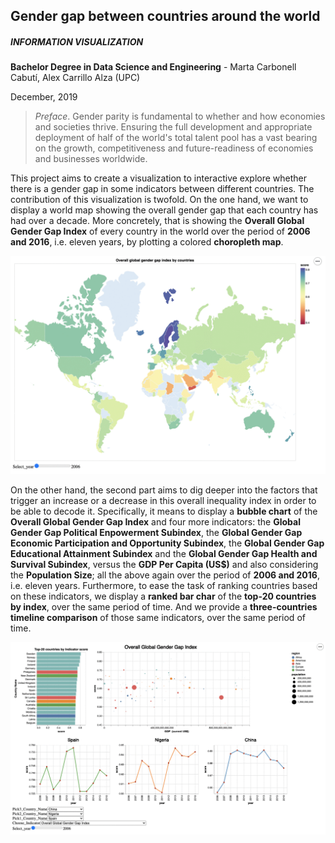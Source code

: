 ## Gender gap between countries around the world

##### INFORMATION VISUALIZATION

**Bachelor Degree in Data Science and Engineering** - Marta Carbonell Cabutí, Alex Carrillo Alza (UPC)

December, 2019



> *Preface*. Gender parity is fundamental to whether and how economies and societies thrive. Ensuring the full development and appropriate deployment of half of the world's total talent pool has a vast bearing on the growth, competitiveness and future-readiness of economies and businesses worldwide.

This project aims to create a visualization to interactive explore whether there is a gender gap in some indicators between different countries. The contribution of this visualization is twofold. On the one hand, we want to display a world map showing the overall gender gap that each country has had over a decade. More concretely, that is showing the **Overall Global Gender Gap Index** of every country in the world over the period of **2006 and 2016**, i.e. eleven years, by plotting a colored **choropleth map**.

![](images/world_map.gif)

On the other hand, the second part aims to dig deeper into the factors that trigger an increase or a decrease in this overall inequality index in order to be able to decode it. Specifically, it means to display a **bubble chart** of the **Overall Global Gender Gap Index** and four more indicators: the **Global Gender Gap Political Enpowerment Subindex**, the **Global Gender Gap Economic Participation and Opportunity Subindex**, the **Global Gender Gap Educational Attainment Subindex** and the **Global Gender Gap Health and Survival Subindex**, versus the **GDP Per Capita (US$)** and also considering the **Population Size**; all the above again over the period of **2006 and 2016**, i.e. eleven years. Furthermore, to ease the task of ranking countries based on these indicators, we display a **ranked bar char** of the **top-20 countries by index**, over the same period of time. And we provide a **three-countries timeline comparison** of those same indicators, over the same period of time.

![](images/country_comparison.gif)